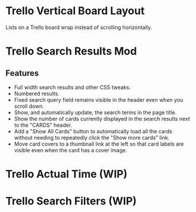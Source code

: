 # Trello Vertical Board Layout
Lists on a Trello board wrap instead of scrolling horizontally.

# Trello Search Results Mod
## Features
- Full width search results and other CSS tweaks.
- Numbered results.
- Fixed search query field remains visible in the header even when you scroll down.
- Show, and automatically update, the search terms in the page title.
- Show the number of cards currently displayed in the search results next to the "CARDS" header.
- Add a "Show All Cards" button to automatically load all the cards without needing to repeatedly click the "Show more cards" link.
- Move card covers to a thumbnail link at the left so that card labels are visible even when the card has a cover image.

# Trello Actual Time (WIP)

# Trello Search Filters (WIP)